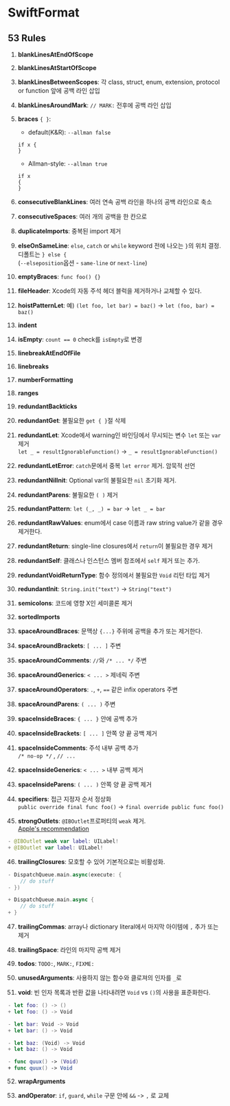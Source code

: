 # SwiftFormat
## 53 Rules

1. **blankLinesAtEndOfScope**

2. **blankLinesAtStartOfScope**

3. **blankLinesBetweenScopes**: 각 class, struct, enum, extension, protocol or function 앞에 공백 라인 삽입

4. **blankLinesAroundMark**: `// MARK:` 전후에 공백 라인 삽입

5. **braces** `{ }`: 
    - default(K&R): `--allman false`  
    ```
    if x {
    }
    ```
    - Allman-style: `--allman true`
    ```
    if x
    {
    }
    ```

6. **consecutiveBlankLines**: 여러 연속 공백 라인을 하나의 공백 라인으로 축소

7. **consecutiveSpaces**: 여러 개의 공백을 한 칸으로

8. **duplicateImports**: 중복된 import 제거

9. **elseOnSameLine**: `else`, `catch` or `while` keyword 전에 나오는 `}`의 위치 결정. 디폴트는 `} else {`    
(`--elseposition`옵션 - `same-line` or `next-line`)

10. **emptyBraces**: `func foo() {}`

11. **fileHeader**: Xcode의 자동 주석 헤더 블럭을 제거하거나 교체할 수 있다.

12. **hoistPatternLet**: 예) `(let foo, let bar) = baz()` -> `let (foo, bar) = baz()`

13. **indent**

14. **isEmpty**: `count == 0` check를 `isEmpty`로 변경

15. **linebreakAtEndOfFile**

16. **linebreaks**

17. **numberFormatting**

18. **ranges**

19. **redundantBackticks**

20. **redundantGet**: 불필요한 `get { }`절 삭제

21. **redundantLet**: Xcode에서 warning인 바인딩에서 무시되는 변수 `let` 또는 `var` 제거  
`let _ = resultIgnorableFunction()` ->
`_ = resultIgnorableFunction()`


22. **redundantLetError**: `catch`문에서 중복 `let error` 제거. 암묵적 선언

23. **redundantNilInit**: Optional var의 불필요한 `nil` 초기화 제거.

24. **redundantParens**: 불필요한 `( )` 제거

25. **redundantPattern**: `let (_, _) = bar` -> `let _ = bar`

26. **redundantRawValues**: enum에서 case 이름과 raw string value가 같을 경우 제거한다.

27. **redundantReturn**: single-line closures에서 `return`이 불필요한 경우 제거

28. **redundantSelf**: 클래스나 인스턴스 멤버 참조에서  `self` 제거 또는 추가.

29. **redundantVoidReturnType**: 함수 정의에서 불필요한 `Void` 리턴 타입 제거

30. **redundantInit**: `String.init("text")` -> `String("text")` 

31. **semicolons**: 코드에 영향 X인 세미콜론 제거 

32. **sortedImports**

33. **spaceAroundBraces**: 문맥상 `{...}` 주위에 공백을 추가 또는 제거한다. 

34. **spaceAroundBrackets**: `[ ... ]` 주변

35. **spaceAroundComments**: `//`와 `/* ... */` 주변

36. **spaceAroundGenerics**: `< ... >` 제네릭 주변

37. **spaceAroundOperators**: `.`, `+`, `==` 같은 infix operators 주변

38. **spaceAroundParens**: `( ... )` 주변

39. **spaceInsideBraces**: `{ ... }` 안에 공백 추가

40. **spaceInsideBrackets**: `[ ... ]` 안쪽 양 끝 공백 제거

41. **spaceInsideComments**: 주석 내부 공백 추가  
`/* no-op */` , `// ...`

42. **spaceInsideGenerics**: `< ... >` 내부 공백 제거

43. **spaceInsideParens**: `( ... )` 안쪽 양 끝 공백 제거

44. **specifiers**: 접근 지정자 순서 정상화  
`public override final func foo()` -> `final override public func foo()`

45. **strongOutlets**: `@IBOutlet`프로퍼티의 `weak` 제거.  
[Apple's recommendation](https://developer.apple.com/videos/play/wwdc2015/407/)

```swift
- @IBOutlet weak var label: UILabel!
+ @IBOutlet var label: UILabel!
```

46. **trailingClosures**: 모호할 수 있어 기본적으로는 비활성화.
```swift
- DispatchQueue.main.async(execute: {
    // do stuff
- })

+ DispatchQueue.main.async {
    // do stuff
+ }
```

47. **trailingCommas**: array나 dictionary literal에서 마지막 아이템에 `,` 추가 또는 제거

48. **trailingSpace**: 라인의 마지막 공백 제거

49. **todos**: `TODO:`, `MARK:`, `FIXME:`

50. **unusedArguments**: 사용하지 않는 함수와 클로져의 인자를 `_`로 

51. **void**: 빈 인자 목록과 반환 값을 나타내려면 `Void` vs `()`의 사용을 표준화한다.  
```swift
- let foo: () -> ()
+ let foo: () -> Void

- let bar: Void -> Void
+ let bar: () -> Void

- let baz: (Void) -> Void
+ let baz: () -> Void

- func quux() -> (Void)
+ func quux() -> Void
```

52. **wrapArguments**

53. **andOperator**: `if`, `guard`, `while` 구문 안에 `&&` -> `,` 로 교체